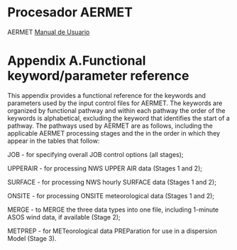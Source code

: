 # Procesador AERMET

AERMET [Manual de Usuario](https://gaftp.epa.gov/Air/aqmg/SCRAM/models/met/aermet/aermet_userguide.pd)

# Appendix A.Functional keyword/parameter reference

This appendix provides a functional reference for the keywords and parameters 
used by the input control files for AERMET. The keywords are organized 
by functional pathway and within each pathway the order of the keywords 
is alphabetical, excluding the keyword that identifies the start of a 
pathway.  The pathways used by AERMET are as follows, including the 
applicable AERMET processing stages and the in the order in which they 
appear in the tables that follow: 

JOB - for specifying overall JOB control options (all stages); 

UPPERAIR -   for processing NWS UPPER AIR data (Stages 1 and 2); 

SURFACE -    for processing NWS hourly SURFACE data (Stages 1 and 2); 

ONSITE - for processing ONSITE meteorological data (Stages 1 and 2);

MERGE - to MERGE the three data types into one file, including 1-minute 
ASOS wind data, if available (Stage 2); 

METPREP -   for METeorological data PREParation for use in a 
dispersion Model (Stage 3). 



